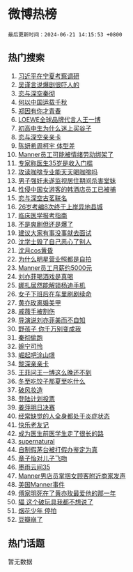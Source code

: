 # 微博热榜

`最后更新时间：2024-06-21 14:15:53 +0800`

## 热门搜索

1. [习近平在宁夏考察调研](https://m.weibo.cn/search?containerid=100103type%3D1%26t%3D10%26q%3D%23%E4%B9%A0%E8%BF%91%E5%B9%B3%E5%9C%A8%E5%AE%81%E5%A4%8F%E8%80%83%E5%AF%9F%E8%B0%83%E7%A0%94%23&stream_entry_id=51&isnewpage=1&extparam=seat%3D1%26filter_type%3Drealtimehot%26stream_entry_id%3D51%26pos%3D0%26c_type%3D51%26q%3D%2523%25E4%25B9%25A0%25E8%25BF%2591%25E5%25B9%25B3%25E5%259C%25A8%25E5%25AE%2581%25E5%25A4%258F%25E8%2580%2583%25E5%25AF%259F%25E8%25B0%2583%25E7%25A0%2594%2523%26cate%3D10103%26dgr%3D0%26display_time%3D1718950552%26pre_seqid%3D1718950552475013545165)
1. [吴谨言说爆剧很吓人的](https://m.weibo.cn/search?containerid=100103type%3D1%26t%3D10%26q%3D%23%E5%90%B4%E8%B0%A8%E8%A8%80%E8%AF%B4%E7%88%86%E5%89%A7%E5%BE%88%E5%90%93%E4%BA%BA%E7%9A%84%23&stream_entry_id=31&isnewpage=1&extparam=seat%3D1%26realpos%3D1%26lcate%3D5001%26stream_entry_id%3D31%26band_rank%3D1%26q%3D%2523%25E5%2590%25B4%25E8%25B0%25A8%25E8%25A8%2580%25E8%25AF%25B4%25E7%2588%2586%25E5%2589%25A7%25E5%25BE%2588%25E5%2590%2593%25E4%25BA%25BA%25E7%259A%2584%2523%26dgr%3D0%26filter_type%3Drealtimehot%26pos%3D0%26flag%3D2%26cate%3D5001%26c_type%3D31%26display_time%3D1718950552%26pre_seqid%3D1718950552475013545165)
1. [恋与深空秦彻](https://m.weibo.cn/search?containerid=100103type%3D1%26t%3D10%26q%3D%E6%81%8B%E4%B8%8E%E6%B7%B1%E7%A9%BA%E7%A7%A6%E5%BD%BB&stream_entry_id=31&isnewpage=1&extparam=seat%3D1%26realpos%3D2%26lcate%3D5001%26stream_entry_id%3D31%26band_rank%3D2%26q%3D%25E6%2581%258B%25E4%25B8%258E%25E6%25B7%25B1%25E7%25A9%25BA%25E7%25A7%25A6%25E5%25BD%25BB%26dgr%3D0%26filter_type%3Drealtimehot%26pos%3D1%26flag%3D1%26cate%3D5001%26c_type%3D31%26display_time%3D1718950552%26pre_seqid%3D1718950552475013545165)
1. [何以中国运载千秋](https://m.weibo.cn/search?containerid=100103type%3D1%26t%3D10%26q%3D%23%E4%BD%95%E4%BB%A5%E4%B8%AD%E5%9B%BD%E8%BF%90%E8%BD%BD%E5%8D%83%E7%A7%8B%23&stream_entry_id=31&isnewpage=1&extparam=seat%3D1%26realpos%3D3%26lcate%3D5001%26stream_entry_id%3D31%26band_rank%3D3%26q%3D%2523%25E4%25BD%2595%25E4%25BB%25A5%25E4%25B8%25AD%25E5%259B%25BD%25E8%25BF%2590%25E8%25BD%25BD%25E5%258D%2583%25E7%25A7%258B%2523%26dgr%3D0%26filter_type%3Drealtimehot%26pos%3D2%26flag%3D0%26cate%3D5001%26c_type%3D31%26display_time%3D1718950552%26pre_seqid%3D1718950552475013545165)
1. [郑因有你才青春](https://m.weibo.cn/search?containerid=100103type%3D1%26t%3D10%26q%3D%23%E9%83%91%E5%9B%A0%E6%9C%89%E4%BD%A0%E6%89%8D%E9%9D%92%E6%98%A5%23&stream_entry_id=31&isnewpage=1&extparam=seat%3D1%26lcate%3D5001%26stream_entry_id%3D31%26band_rank%3D4%26q%3D%2523%25E9%2583%2591%25E5%259B%25A0%25E6%259C%2589%25E4%25BD%25A0%25E6%2589%258D%25E9%259D%2592%25E6%2598%25A5%2523%26is_ad_pos%3D1%26topic_ad%3D1%26adid%3D242804%26filter_type%3Drealtimehot%26pos%3D3%26c_type%3D31%26cate%3D5001%26dgr%3D0%26display_time%3D1718950552%26pre_seqid%3D1718950552475013545165)
1. [LOEWE全球品牌代言人王一博](https://m.weibo.cn/search?containerid=100103type%3D1%26t%3D10%26q%3D%23LOEWE%E5%85%A8%E7%90%83%E5%93%81%E7%89%8C%E4%BB%A3%E8%A8%80%E4%BA%BA%E7%8E%8B%E4%B8%80%E5%8D%9A%23&stream_entry_id=31&isnewpage=1&extparam=seat%3D1%26realpos%3D4%26lcate%3D5001%26stream_entry_id%3D31%26band_rank%3D4%26q%3D%2523LOEWE%25E5%2585%25A8%25E7%2590%2583%25E5%2593%2581%25E7%2589%258C%25E4%25BB%25A3%25E8%25A8%2580%25E4%25BA%25BA%25E7%258E%258B%25E4%25B8%2580%25E5%258D%259A%2523%26dgr%3D0%26filter_type%3Drealtimehot%26pos%3D4%26flag%3D1%26cate%3D5001%26c_type%3D31%26display_time%3D1718950552%26pre_seqid%3D1718950552475013545165)
1. [初高中生为什么迷上买谷子](https://m.weibo.cn/search?containerid=100103type%3D1%26t%3D10%26q%3D%23%E5%88%9D%E9%AB%98%E4%B8%AD%E7%94%9F%E4%B8%BA%E4%BB%80%E4%B9%88%E8%BF%B7%E4%B8%8A%E4%B9%B0%E8%B0%B7%E5%AD%90%23&stream_entry_id=31&isnewpage=1&extparam=seat%3D1%26realpos%3D5%26lcate%3D5001%26stream_entry_id%3D31%26band_rank%3D5%26q%3D%2523%25E5%2588%259D%25E9%25AB%2598%25E4%25B8%25AD%25E7%2594%259F%25E4%25B8%25BA%25E4%25BB%2580%25E4%25B9%2588%25E8%25BF%25B7%25E4%25B8%258A%25E4%25B9%25B0%25E8%25B0%25B7%25E5%25AD%2590%2523%26dgr%3D0%26filter_type%3Drealtimehot%26pos%3D5%26flag%3D1%26cate%3D5001%26c_type%3D31%26display_time%3D1718950552%26pre_seqid%3D1718950552475013545165)
1. [恋与深空亲亲卡](https://m.weibo.cn/search?containerid=100103type%3D1%26t%3D10%26q%3D%23%E6%81%8B%E4%B8%8E%E6%B7%B1%E7%A9%BA%E4%BA%B2%E4%BA%B2%E5%8D%A1%23&stream_entry_id=31&isnewpage=1&extparam=seat%3D1%26realpos%3D6%26lcate%3D5001%26stream_entry_id%3D31%26band_rank%3D6%26q%3D%2523%25E6%2581%258B%25E4%25B8%258E%25E6%25B7%25B1%25E7%25A9%25BA%25E4%25BA%25B2%25E4%25BA%25B2%25E5%258D%25A1%2523%26dgr%3D0%26filter_type%3Drealtimehot%26pos%3D6%26flag%3D16%26cate%3D5001%26c_type%3D31%26display_time%3D1718950552%26pre_seqid%3D1718950552475013545165)
1. [陈妍希周柯宇 体型差](https://m.weibo.cn/search?containerid=100103type%3D1%26t%3D10%26q%3D%E9%99%88%E5%A6%8D%E5%B8%8C%E5%91%A8%E6%9F%AF%E5%AE%87+%E4%BD%93%E5%9E%8B%E5%B7%AE&stream_entry_id=31&isnewpage=1&extparam=seat%3D1%26realpos%3D7%26lcate%3D5001%26stream_entry_id%3D31%26band_rank%3D7%26q%3D%25E9%2599%2588%25E5%25A6%258D%25E5%25B8%258C%25E5%2591%25A8%25E6%259F%25AF%25E5%25AE%2587%2520%25E4%25BD%2593%25E5%259E%258B%25E5%25B7%25AE%26dgr%3D0%26filter_type%3Drealtimehot%26pos%3D7%26flag%3D2%26cate%3D5001%26c_type%3D31%26display_time%3D1718950552%26pre_seqid%3D1718950552475013545165)
1. [Manner员工可能被情绪劳动绑架了](https://m.weibo.cn/search?containerid=100103type%3D1%26t%3D10%26q%3D%23Manner%E5%91%98%E5%B7%A5%E5%8F%AF%E8%83%BD%E8%A2%AB%E6%83%85%E7%BB%AA%E5%8A%B3%E5%8A%A8%E7%BB%91%E6%9E%B6%E4%BA%86%23&stream_entry_id=31&isnewpage=1&extparam=seat%3D1%26realpos%3D8%26lcate%3D5001%26stream_entry_id%3D31%26band_rank%3D8%26q%3D%2523Manner%25E5%2591%2598%25E5%25B7%25A5%25E5%258F%25AF%25E8%2583%25BD%25E8%25A2%25AB%25E6%2583%2585%25E7%25BB%25AA%25E5%258A%25B3%25E5%258A%25A8%25E7%25BB%2591%25E6%259E%25B6%25E4%25BA%2586%2523%26dgr%3D0%26filter_type%3Drealtimehot%26pos%3D8%26flag%3D1%26cate%3D5001%26c_type%3D31%26display_time%3D1718950552%26pre_seqid%3D1718950552475013545165)
1. [专家称医生35岁是收入门槛](https://m.weibo.cn/search?containerid=100103type%3D1%26t%3D10%26q%3D%23%E4%B8%93%E5%AE%B6%E7%A7%B0%E5%8C%BB%E7%94%9F35%E5%B2%81%E6%98%AF%E6%94%B6%E5%85%A5%E9%97%A8%E6%A7%9B%23&stream_entry_id=31&isnewpage=1&extparam=seat%3D1%26realpos%3D9%26lcate%3D5001%26stream_entry_id%3D31%26band_rank%3D9%26q%3D%2523%25E4%25B8%2593%25E5%25AE%25B6%25E7%25A7%25B0%25E5%258C%25BB%25E7%2594%259F35%25E5%25B2%2581%25E6%2598%25AF%25E6%2594%25B6%25E5%2585%25A5%25E9%2597%25A8%25E6%25A7%259B%2523%26dgr%3D0%26filter_type%3Drealtimehot%26pos%3D9%26flag%3D1%26cate%3D5001%26c_type%3D31%26display_time%3D1718950552%26pre_seqid%3D1718950552475013545165)
1. [攻读咖啡专业能天天喝咖啡吗](https://m.weibo.cn/search?containerid=100103type%3D1%26t%3D10%26q%3D%23%E6%94%BB%E8%AF%BB%E5%92%96%E5%95%A1%E4%B8%93%E4%B8%9A%E8%83%BD%E5%A4%A9%E5%A4%A9%E5%96%9D%E5%92%96%E5%95%A1%E5%90%97%23&stream_entry_id=31&isnewpage=1&extparam=seat%3D1%26realpos%3D10%26lcate%3D5001%26stream_entry_id%3D31%26band_rank%3D10%26q%3D%2523%25E6%2594%25BB%25E8%25AF%25BB%25E5%2592%2596%25E5%2595%25A1%25E4%25B8%2593%25E4%25B8%259A%25E8%2583%25BD%25E5%25A4%25A9%25E5%25A4%25A9%25E5%2596%259D%25E5%2592%2596%25E5%2595%25A1%25E5%2590%2597%2523%26dgr%3D0%26filter_type%3Drealtimehot%26pos%3D10%26flag%3D1%26cate%3D5001%26c_type%3D31%26display_time%3D1718950552%26pre_seqid%3D1718950552475013545165)
1. [男子强奸未遂监视居住期间杀害堂妹](https://m.weibo.cn/search?containerid=100103type%3D1%26t%3D10%26q%3D%23%E7%94%B7%E5%AD%90%E5%BC%BA%E5%A5%B8%E6%9C%AA%E9%81%82%E7%9B%91%E8%A7%86%E5%B1%85%E4%BD%8F%E6%9C%9F%E9%97%B4%E6%9D%80%E5%AE%B3%E5%A0%82%E5%A6%B9%23&stream_entry_id=31&isnewpage=1&extparam=seat%3D1%26realpos%3D11%26lcate%3D5001%26stream_entry_id%3D31%26band_rank%3D11%26q%3D%2523%25E7%2594%25B7%25E5%25AD%2590%25E5%25BC%25BA%25E5%25A5%25B8%25E6%259C%25AA%25E9%2581%2582%25E7%259B%2591%25E8%25A7%2586%25E5%25B1%2585%25E4%25BD%258F%25E6%259C%259F%25E9%2597%25B4%25E6%259D%2580%25E5%25AE%25B3%25E5%25A0%2582%25E5%25A6%25B9%2523%26dgr%3D0%26filter_type%3Drealtimehot%26pos%3D11%26flag%3D1%26cate%3D5001%26c_type%3D31%26display_time%3D1718950552%26pre_seqid%3D1718950552475013545165)
1. [性侵中国女游客的韩酒店员工已被捕](https://m.weibo.cn/search?containerid=100103type%3D1%26t%3D10%26q%3D%23%E6%80%A7%E4%BE%B5%E4%B8%AD%E5%9B%BD%E5%A5%B3%E6%B8%B8%E5%AE%A2%E7%9A%84%E9%9F%A9%E9%85%92%E5%BA%97%E5%91%98%E5%B7%A5%E5%B7%B2%E8%A2%AB%E6%8D%95%23&stream_entry_id=31&isnewpage=1&extparam=seat%3D1%26realpos%3D12%26lcate%3D5001%26stream_entry_id%3D31%26band_rank%3D12%26q%3D%2523%25E6%2580%25A7%25E4%25BE%25B5%25E4%25B8%25AD%25E5%259B%25BD%25E5%25A5%25B3%25E6%25B8%25B8%25E5%25AE%25A2%25E7%259A%2584%25E9%259F%25A9%25E9%2585%2592%25E5%25BA%2597%25E5%2591%2598%25E5%25B7%25A5%25E5%25B7%25B2%25E8%25A2%25AB%25E6%258D%2595%2523%26dgr%3D0%26filter_type%3Drealtimehot%26pos%3D12%26flag%3D2%26cate%3D5001%26c_type%3D31%26display_time%3D1718950552%26pre_seqid%3D1718950552475013545165)
1. [恋与深空古茗联名](https://m.weibo.cn/search?containerid=100103type%3D1%26t%3D10%26q%3D%E6%81%8B%E4%B8%8E%E6%B7%B1%E7%A9%BA%E5%8F%A4%E8%8C%97%E8%81%94%E5%90%8D&stream_entry_id=31&isnewpage=1&extparam=seat%3D1%26realpos%3D13%26lcate%3D5001%26stream_entry_id%3D31%26band_rank%3D13%26q%3D%25E6%2581%258B%25E4%25B8%258E%25E6%25B7%25B1%25E7%25A9%25BA%25E5%258F%25A4%25E8%258C%2597%25E8%2581%2594%25E5%2590%258D%26dgr%3D0%26filter_type%3Drealtimehot%26pos%3D13%26flag%3D0%26cate%3D5001%26c_type%3D31%26display_time%3D1718950552%26pre_seqid%3D1718950552475013545165)
1. [26岁考编8次终于上岸异地县城](https://m.weibo.cn/search?containerid=100103type%3D1%26t%3D10%26q%3D%2326%E5%B2%81%E8%80%83%E7%BC%968%E6%AC%A1%E7%BB%88%E4%BA%8E%E4%B8%8A%E5%B2%B8%E5%BC%82%E5%9C%B0%E5%8E%BF%E5%9F%8E%23&stream_entry_id=31&isnewpage=1&extparam=seat%3D1%26realpos%3D14%26lcate%3D5001%26stream_entry_id%3D31%26band_rank%3D14%26q%3D%252326%25E5%25B2%2581%25E8%2580%2583%25E7%25BC%25968%25E6%25AC%25A1%25E7%25BB%2588%25E4%25BA%258E%25E4%25B8%258A%25E5%25B2%25B8%25E5%25BC%2582%25E5%259C%25B0%25E5%258E%25BF%25E5%259F%258E%2523%26dgr%3D0%26filter_type%3Drealtimehot%26pos%3D14%26flag%3D2%26cate%3D5001%26c_type%3D31%26display_time%3D1718950552%26pre_seqid%3D1718950552475013545165)
1. [临床医学报考指南](https://m.weibo.cn/search?containerid=100103type%3D1%26t%3D10%26q%3D%23%E4%B8%B4%E5%BA%8A%E5%8C%BB%E5%AD%A6%E6%8A%A5%E8%80%83%E6%8C%87%E5%8D%97%23&stream_entry_id=31&isnewpage=1&extparam=seat%3D1%26realpos%3D15%26lcate%3D5001%26stream_entry_id%3D31%26band_rank%3D15%26q%3D%2523%25E4%25B8%25B4%25E5%25BA%258A%25E5%258C%25BB%25E5%25AD%25A6%25E6%258A%25A5%25E8%2580%2583%25E6%258C%2587%25E5%258D%2597%2523%26dgr%3D0%26adid%3D242945%26filter_type%3Drealtimehot%26pos%3D15%26flag%3D0%26cate%3D5001%26c_type%3D31%26display_time%3D1718950552%26pre_seqid%3D1718950552475013545165)
1. [不是爽剧但还是爆了](https://m.weibo.cn/search?containerid=100103type%3D1%26t%3D10%26q%3D%23%E4%B8%8D%E6%98%AF%E7%88%BD%E5%89%A7%E4%BD%86%E8%BF%98%E6%98%AF%E7%88%86%E4%BA%86%23&stream_entry_id=31&isnewpage=1&extparam=seat%3D1%26realpos%3D16%26lcate%3D5001%26stream_entry_id%3D31%26band_rank%3D16%26q%3D%2523%25E4%25B8%258D%25E6%2598%25AF%25E7%2588%25BD%25E5%2589%25A7%25E4%25BD%2586%25E8%25BF%2598%25E6%2598%25AF%25E7%2588%2586%25E4%25BA%2586%2523%26dgr%3D0%26filter_type%3Drealtimehot%26pos%3D16%26flag%3D0%26cate%3D5001%26c_type%3D31%26display_time%3D1718950552%26pre_seqid%3D1718950552475013545165)
1. [建议大家有事没事就去面试](https://m.weibo.cn/search?containerid=100103type%3D1%26t%3D10%26q%3D%23%E5%BB%BA%E8%AE%AE%E5%A4%A7%E5%AE%B6%E6%9C%89%E4%BA%8B%E6%B2%A1%E4%BA%8B%E5%B0%B1%E5%8E%BB%E9%9D%A2%E8%AF%95%23&stream_entry_id=31&isnewpage=1&extparam=seat%3D1%26realpos%3D17%26lcate%3D5001%26stream_entry_id%3D31%26band_rank%3D17%26q%3D%2523%25E5%25BB%25BA%25E8%25AE%25AE%25E5%25A4%25A7%25E5%25AE%25B6%25E6%259C%2589%25E4%25BA%258B%25E6%25B2%25A1%25E4%25BA%258B%25E5%25B0%25B1%25E5%258E%25BB%25E9%259D%25A2%25E8%25AF%2595%2523%26dgr%3D0%26filter_type%3Drealtimehot%26pos%3D17%26flag%3D0%26cate%3D5001%26c_type%3D31%26display_time%3D1718950552%26pre_seqid%3D1718950552475013545165)
1. [沈学士毁了自己恶心了别人](https://m.weibo.cn/search?containerid=100103type%3D1%26t%3D10%26q%3D%23%E6%B2%88%E5%AD%A6%E5%A3%AB%E6%AF%81%E4%BA%86%E8%87%AA%E5%B7%B1%E6%81%B6%E5%BF%83%E4%BA%86%E5%88%AB%E4%BA%BA%23&stream_entry_id=31&isnewpage=1&extparam=seat%3D1%26realpos%3D18%26lcate%3D5001%26stream_entry_id%3D31%26band_rank%3D18%26q%3D%2523%25E6%25B2%2588%25E5%25AD%25A6%25E5%25A3%25AB%25E6%25AF%2581%25E4%25BA%2586%25E8%2587%25AA%25E5%25B7%25B1%25E6%2581%25B6%25E5%25BF%2583%25E4%25BA%2586%25E5%2588%25AB%25E4%25BA%25BA%2523%26dgr%3D0%26filter_type%3Drealtimehot%26pos%3D18%26flag%3D0%26cate%3D5001%26c_type%3D31%26display_time%3D1718950552%26pre_seqid%3D1718950552475013545165)
1. [沈月cos黄昏](https://m.weibo.cn/search?containerid=100103type%3D1%26t%3D10%26q%3D%23%E6%B2%88%E6%9C%88cos%E9%BB%84%E6%98%8F%23&stream_entry_id=31&isnewpage=1&extparam=seat%3D1%26realpos%3D19%26lcate%3D5001%26stream_entry_id%3D31%26band_rank%3D19%26q%3D%2523%25E6%25B2%2588%25E6%259C%2588cos%25E9%25BB%2584%25E6%2598%258F%2523%26dgr%3D0%26filter_type%3Drealtimehot%26pos%3D19%26flag%3D1%26cate%3D5001%26c_type%3D31%26display_time%3D1718950552%26pre_seqid%3D1718950552475013545165)
1. [为什么明星营业照都是自拍](https://m.weibo.cn/search?containerid=100103type%3D1%26t%3D10%26q%3D%23%E4%B8%BA%E4%BB%80%E4%B9%88%E6%98%8E%E6%98%9F%E8%90%A5%E4%B8%9A%E7%85%A7%E9%83%BD%E6%98%AF%E8%87%AA%E6%8B%8D%23&stream_entry_id=31&isnewpage=1&extparam=seat%3D1%26realpos%3D20%26lcate%3D5001%26stream_entry_id%3D31%26band_rank%3D20%26q%3D%2523%25E4%25B8%25BA%25E4%25BB%2580%25E4%25B9%2588%25E6%2598%258E%25E6%2598%259F%25E8%2590%25A5%25E4%25B8%259A%25E7%2585%25A7%25E9%2583%25BD%25E6%2598%25AF%25E8%2587%25AA%25E6%258B%258D%2523%26dgr%3D0%26adid%3D242803%26filter_type%3Drealtimehot%26pos%3D20%26flag%3D0%26cate%3D5001%26c_type%3D31%26display_time%3D1718950552%26pre_seqid%3D1718950552475013545165)
1. [Manner员工月薪约5000元](https://m.weibo.cn/search?containerid=100103type%3D1%26t%3D10%26q%3D%23Manner%E5%91%98%E5%B7%A5%E6%9C%88%E8%96%AA%E7%BA%A65000%E5%85%83%23&stream_entry_id=31&isnewpage=1&extparam=seat%3D1%26realpos%3D21%26lcate%3D5001%26stream_entry_id%3D31%26band_rank%3D21%26q%3D%2523Manner%25E5%2591%2598%25E5%25B7%25A5%25E6%259C%2588%25E8%2596%25AA%25E7%25BA%25A65000%25E5%2585%2583%2523%26dgr%3D0%26filter_type%3Drealtimehot%26pos%3D21%26flag%3D0%26cate%3D5001%26c_type%3D31%26display_time%3D1718950552%26pre_seqid%3D1718950552475013545165)
1. [刘亦菲喝酒戏是真喝](https://m.weibo.cn/search?containerid=100103type%3D1%26t%3D10%26q%3D%E5%88%98%E4%BA%A6%E8%8F%B2%E5%96%9D%E9%85%92%E6%88%8F%E6%98%AF%E7%9C%9F%E5%96%9D&stream_entry_id=31&isnewpage=1&extparam=seat%3D1%26realpos%3D22%26lcate%3D5001%26stream_entry_id%3D31%26band_rank%3D22%26q%3D%25E5%2588%2598%25E4%25BA%25A6%25E8%258F%25B2%25E5%2596%259D%25E9%2585%2592%25E6%2588%258F%25E6%2598%25AF%25E7%259C%259F%25E5%2596%259D%26dgr%3D0%26filter_type%3Drealtimehot%26pos%3D22%26flag%3D0%26cate%3D5001%26c_type%3D31%26display_time%3D1718950552%26pre_seqid%3D1718950552475013545165)
1. [娜扎居然能解锁杨迪手机](https://m.weibo.cn/search?containerid=100103type%3D1%26t%3D10%26q%3D%E5%A8%9C%E6%89%8E%E5%B1%85%E7%84%B6%E8%83%BD%E8%A7%A3%E9%94%81%E6%9D%A8%E8%BF%AA%E6%89%8B%E6%9C%BA&stream_entry_id=31&isnewpage=1&extparam=seat%3D1%26realpos%3D23%26lcate%3D5001%26stream_entry_id%3D31%26band_rank%3D23%26q%3D%25E5%25A8%259C%25E6%2589%258E%25E5%25B1%2585%25E7%2584%25B6%25E8%2583%25BD%25E8%25A7%25A3%25E9%2594%2581%25E6%259D%25A8%25E8%25BF%25AA%25E6%2589%258B%25E6%259C%25BA%26dgr%3D0%26filter_type%3Drealtimehot%26pos%3D23%26flag%3D1%26cate%3D5001%26c_type%3D31%26display_time%3D1718950552%26pre_seqid%3D1718950552475013545165)
1. [女子下班后在车里刷剧续命](https://m.weibo.cn/search?containerid=100103type%3D1%26t%3D10%26q%3D%23%E5%A5%B3%E5%AD%90%E4%B8%8B%E7%8F%AD%E5%90%8E%E5%9C%A8%E8%BD%A6%E9%87%8C%E5%88%B7%E5%89%A7%E7%BB%AD%E5%91%BD%23&stream_entry_id=31&isnewpage=1&extparam=seat%3D1%26realpos%3D24%26lcate%3D5001%26stream_entry_id%3D31%26band_rank%3D24%26q%3D%2523%25E5%25A5%25B3%25E5%25AD%2590%25E4%25B8%258B%25E7%258F%25AD%25E5%2590%258E%25E5%259C%25A8%25E8%25BD%25A6%25E9%2587%258C%25E5%2588%25B7%25E5%2589%25A7%25E7%25BB%25AD%25E5%2591%25BD%2523%26dgr%3D0%26filter_type%3Drealtimehot%26pos%3D24%26flag%3D1%26cate%3D5001%26c_type%3D31%26display_time%3D1718950552%26pre_seqid%3D1718950552475013545165)
1. [黄亦玫离婚美甲](https://m.weibo.cn/search?containerid=100103type%3D1%26t%3D10%26q%3D%E9%BB%84%E4%BA%A6%E7%8E%AB%E7%A6%BB%E5%A9%9A%E7%BE%8E%E7%94%B2&stream_entry_id=31&isnewpage=1&extparam=seat%3D1%26realpos%3D25%26lcate%3D5001%26stream_entry_id%3D31%26band_rank%3D25%26q%3D%25E9%25BB%2584%25E4%25BA%25A6%25E7%258E%25AB%25E7%25A6%25BB%25E5%25A9%259A%25E7%25BE%258E%25E7%2594%25B2%26dgr%3D0%26filter_type%3Drealtimehot%26pos%3D25%26flag%3D1%26cate%3D5001%26c_type%3D31%26display_time%3D1718950552%26pre_seqid%3D1718950552475013545165)
1. [戚薇手被割伤](https://m.weibo.cn/search?containerid=100103type%3D1%26t%3D10%26q%3D%23%E6%88%9A%E8%96%87%E6%89%8B%E8%A2%AB%E5%89%B2%E4%BC%A4%23&stream_entry_id=31&isnewpage=1&extparam=seat%3D1%26realpos%3D26%26lcate%3D5001%26stream_entry_id%3D31%26band_rank%3D26%26q%3D%2523%25E6%2588%259A%25E8%2596%2587%25E6%2589%258B%25E8%25A2%25AB%25E5%2589%25B2%25E4%25BC%25A4%2523%26dgr%3D0%26filter_type%3Drealtimehot%26pos%3D26%26flag%3D1%26cate%3D5001%26c_type%3D31%26display_time%3D1718950552%26pre_seqid%3D1718950552475013545165)
1. [导演说刘亦菲美而不自知](https://m.weibo.cn/search?containerid=100103type%3D1%26t%3D10%26q%3D%23%E5%AF%BC%E6%BC%94%E8%AF%B4%E5%88%98%E4%BA%A6%E8%8F%B2%E7%BE%8E%E8%80%8C%E4%B8%8D%E8%87%AA%E7%9F%A5%23&stream_entry_id=31&isnewpage=1&extparam=seat%3D1%26realpos%3D27%26lcate%3D5001%26stream_entry_id%3D31%26band_rank%3D27%26q%3D%2523%25E5%25AF%25BC%25E6%25BC%2594%25E8%25AF%25B4%25E5%2588%2598%25E4%25BA%25A6%25E8%258F%25B2%25E7%25BE%258E%25E8%2580%258C%25E4%25B8%258D%25E8%2587%25AA%25E7%259F%25A5%2523%26dgr%3D0%26filter_type%3Drealtimehot%26pos%3D27%26flag%3D0%26cate%3D5001%26c_type%3D31%26display_time%3D1718950552%26pre_seqid%3D1718950552475013545165)
1. [野孩子 你千万别变成我](https://m.weibo.cn/search?containerid=100103type%3D1%26t%3D10%26q%3D%E9%87%8E%E5%AD%A9%E5%AD%90+%E4%BD%A0%E5%8D%83%E4%B8%87%E5%88%AB%E5%8F%98%E6%88%90%E6%88%91&stream_entry_id=31&isnewpage=1&extparam=seat%3D1%26realpos%3D28%26lcate%3D5001%26stream_entry_id%3D31%26band_rank%3D28%26q%3D%25E9%2587%258E%25E5%25AD%25A9%25E5%25AD%2590%2520%25E4%25BD%25A0%25E5%258D%2583%25E4%25B8%2587%25E5%2588%25AB%25E5%258F%2598%25E6%2588%2590%25E6%2588%2591%26dgr%3D0%26filter_type%3Drealtimehot%26pos%3D28%26flag%3D1%26cate%3D5001%26c_type%3D31%26display_time%3D1718950552%26pre_seqid%3D1718950552475013545165)
1. [秦彻偷跑](https://m.weibo.cn/search?containerid=100103type%3D1%26t%3D10%26q%3D%E7%A7%A6%E5%BD%BB%E5%81%B7%E8%B7%91&stream_entry_id=31&isnewpage=1&extparam=seat%3D1%26realpos%3D29%26lcate%3D5001%26stream_entry_id%3D31%26band_rank%3D29%26q%3D%25E7%25A7%25A6%25E5%25BD%25BB%25E5%2581%25B7%25E8%25B7%2591%26dgr%3D0%26filter_type%3Drealtimehot%26pos%3D29%26flag%3D1%26cate%3D5001%26c_type%3D31%26display_time%3D1718950552%26pre_seqid%3D1718950552475013545165)
1. [婉宁可怜](https://m.weibo.cn/search?containerid=100103type%3D1%26t%3D10%26q%3D%E5%A9%89%E5%AE%81%E5%8F%AF%E6%80%9C&stream_entry_id=31&isnewpage=1&extparam=seat%3D1%26realpos%3D30%26lcate%3D5001%26stream_entry_id%3D31%26band_rank%3D30%26q%3D%25E5%25A9%2589%25E5%25AE%2581%25E5%258F%25AF%25E6%2580%259C%26dgr%3D0%26filter_type%3Drealtimehot%26pos%3D30%26flag%3D1%26cate%3D5001%26c_type%3D31%26display_time%3D1718950552%26pre_seqid%3D1718950552475013545165)
1. [崛起吧涂山璟](https://m.weibo.cn/search?containerid=100103type%3D1%26t%3D10%26q%3D%E5%B4%9B%E8%B5%B7%E5%90%A7%E6%B6%82%E5%B1%B1%E7%92%9F&stream_entry_id=31&isnewpage=1&extparam=seat%3D1%26realpos%3D31%26lcate%3D5001%26stream_entry_id%3D31%26band_rank%3D31%26q%3D%25E5%25B4%259B%25E8%25B5%25B7%25E5%2590%25A7%25E6%25B6%2582%25E5%25B1%25B1%25E7%2592%259F%26dgr%3D0%26filter_type%3Drealtimehot%26pos%3D31%26flag%3D1%26cate%3D5001%26c_type%3D31%26display_time%3D1718950552%26pre_seqid%3D1718950552475013545165)
1. [黎深亲亲卡](https://m.weibo.cn/search?containerid=100103type%3D1%26t%3D10%26q%3D%23%E9%BB%8E%E6%B7%B1%E4%BA%B2%E4%BA%B2%E5%8D%A1%23&stream_entry_id=31&isnewpage=1&extparam=seat%3D1%26realpos%3D32%26lcate%3D5001%26stream_entry_id%3D31%26band_rank%3D32%26q%3D%2523%25E9%25BB%258E%25E6%25B7%25B1%25E4%25BA%25B2%25E4%25BA%25B2%25E5%258D%25A1%2523%26dgr%3D0%26filter_type%3Drealtimehot%26pos%3D32%26flag%3D1%26cate%3D5001%26c_type%3D31%26display_time%3D1718950552%26pre_seqid%3D1718950552475013545165)
1. [王菲问王一博这么晚还不到](https://m.weibo.cn/search?containerid=100103type%3D1%26t%3D10%26q%3D%23%E7%8E%8B%E8%8F%B2%E9%97%AE%E7%8E%8B%E4%B8%80%E5%8D%9A%E8%BF%99%E4%B9%88%E6%99%9A%E8%BF%98%E4%B8%8D%E5%88%B0%23&stream_entry_id=31&isnewpage=1&extparam=seat%3D1%26realpos%3D33%26lcate%3D5001%26stream_entry_id%3D31%26band_rank%3D33%26q%3D%2523%25E7%258E%258B%25E8%258F%25B2%25E9%2597%25AE%25E7%258E%258B%25E4%25B8%2580%25E5%258D%259A%25E8%25BF%2599%25E4%25B9%2588%25E6%2599%259A%25E8%25BF%2598%25E4%25B8%258D%25E5%2588%25B0%2523%26dgr%3D0%26filter_type%3Drealtimehot%26pos%3D33%26flag%3D0%26cate%3D5001%26c_type%3D31%26display_time%3D1718950552%26pre_seqid%3D1718950552475013545165)
1. [冬至吃饺子那夏至吃什么](https://m.weibo.cn/search?containerid=100103type%3D1%26t%3D10%26q%3D%23%E5%86%AC%E8%87%B3%E5%90%83%E9%A5%BA%E5%AD%90%E9%82%A3%E5%A4%8F%E8%87%B3%E5%90%83%E4%BB%80%E4%B9%88%23&stream_entry_id=31&isnewpage=1&extparam=seat%3D1%26realpos%3D34%26lcate%3D5001%26stream_entry_id%3D31%26band_rank%3D34%26q%3D%2523%25E5%2586%25AC%25E8%2587%25B3%25E5%2590%2583%25E9%25A5%25BA%25E5%25AD%2590%25E9%2582%25A3%25E5%25A4%258F%25E8%2587%25B3%25E5%2590%2583%25E4%25BB%2580%25E4%25B9%2588%2523%26dgr%3D0%26filter_type%3Drealtimehot%26pos%3D34%26flag%3D0%26cate%3D5001%26c_type%3D31%26display_time%3D1718950552%26pre_seqid%3D1718950552475013545165)
1. [破风妆造](https://m.weibo.cn/search?containerid=100103type%3D1%26t%3D10%26q%3D%23%E7%A0%B4%E9%A3%8E%E5%A6%86%E9%80%A0%23&stream_entry_id=31&isnewpage=1&extparam=seat%3D1%26realpos%3D35%26lcate%3D5001%26stream_entry_id%3D31%26band_rank%3D35%26q%3D%2523%25E7%25A0%25B4%25E9%25A3%258E%25E5%25A6%2586%25E9%2580%25A0%2523%26dgr%3D0%26filter_type%3Drealtimehot%26pos%3D35%26flag%3D1%26cate%3D5001%26c_type%3D31%26display_time%3D1718950552%26pre_seqid%3D1718950552475013545165)
1. [登陆计划投票](https://m.weibo.cn/search?containerid=100103type%3D1%26t%3D10%26q%3D%E7%99%BB%E9%99%86%E8%AE%A1%E5%88%92%E6%8A%95%E7%A5%A8&stream_entry_id=31&isnewpage=1&extparam=seat%3D1%26realpos%3D36%26lcate%3D5001%26stream_entry_id%3D31%26band_rank%3D36%26q%3D%25E7%2599%25BB%25E9%2599%2586%25E8%25AE%25A1%25E5%2588%2592%25E6%258A%2595%25E7%25A5%25A8%26dgr%3D0%26filter_type%3Drealtimehot%26pos%3D36%26flag%3D0%26cate%3D5001%26c_type%3D31%26display_time%3D1718950552%26pre_seqid%3D1718950552475013545165)
1. [姜萍明日决赛](https://m.weibo.cn/search?containerid=100103type%3D1%26t%3D10%26q%3D%23%E5%A7%9C%E8%90%8D%E6%98%8E%E6%97%A5%E5%86%B3%E8%B5%9B%23&stream_entry_id=31&isnewpage=1&extparam=seat%3D1%26realpos%3D37%26lcate%3D5001%26stream_entry_id%3D31%26band_rank%3D37%26q%3D%2523%25E5%25A7%259C%25E8%2590%258D%25E6%2598%258E%25E6%2597%25A5%25E5%2586%25B3%25E8%25B5%259B%2523%26dgr%3D0%26filter_type%3Drealtimehot%26pos%3D37%26flag%3D1%26cate%3D5001%26c_type%3D31%26display_time%3D1718950552%26pre_seqid%3D1718950552475013545165)
1. [经常缺觉的人全身都处于炎症状态](https://m.weibo.cn/search?containerid=100103type%3D1%26t%3D10%26q%3D%23%E7%BB%8F%E5%B8%B8%E7%BC%BA%E8%A7%89%E7%9A%84%E4%BA%BA%E5%85%A8%E8%BA%AB%E9%83%BD%E5%A4%84%E4%BA%8E%E7%82%8E%E7%97%87%E7%8A%B6%E6%80%81%23&stream_entry_id=31&isnewpage=1&extparam=seat%3D1%26realpos%3D38%26lcate%3D5001%26stream_entry_id%3D31%26band_rank%3D38%26q%3D%2523%25E7%25BB%258F%25E5%25B8%25B8%25E7%25BC%25BA%25E8%25A7%2589%25E7%259A%2584%25E4%25BA%25BA%25E5%2585%25A8%25E8%25BA%25AB%25E9%2583%25BD%25E5%25A4%2584%25E4%25BA%258E%25E7%2582%258E%25E7%2597%2587%25E7%258A%25B6%25E6%2580%2581%2523%26dgr%3D0%26filter_type%3Drealtimehot%26pos%3D38%26flag%3D0%26cate%3D5001%26c_type%3D31%26display_time%3D1718950552%26pre_seqid%3D1718950552475013545165)
1. [快乐老友记](https://m.weibo.cn/search?containerid=100103type%3D1%26t%3D10%26q%3D%E5%BF%AB%E4%B9%90%E8%80%81%E5%8F%8B%E8%AE%B0&stream_entry_id=31&isnewpage=1&extparam=seat%3D1%26realpos%3D39%26lcate%3D5001%26stream_entry_id%3D31%26band_rank%3D39%26q%3D%25E5%25BF%25AB%25E4%25B9%2590%25E8%2580%2581%25E5%258F%258B%25E8%25AE%25B0%26dgr%3D0%26filter_type%3Drealtimehot%26pos%3D39%26flag%3D1%26cate%3D5001%26c_type%3D31%26display_time%3D1718950552%26pre_seqid%3D1718950552475013545165)
1. [成为医生前医学生走了很长的路](https://m.weibo.cn/search?containerid=100103type%3D1%26t%3D10%26q%3D%23%E6%88%90%E4%B8%BA%E5%8C%BB%E7%94%9F%E5%89%8D%E5%8C%BB%E5%AD%A6%E7%94%9F%E8%B5%B0%E4%BA%86%E5%BE%88%E9%95%BF%E7%9A%84%E8%B7%AF%23&stream_entry_id=31&isnewpage=1&extparam=seat%3D1%26realpos%3D40%26lcate%3D5001%26stream_entry_id%3D31%26band_rank%3D40%26q%3D%2523%25E6%2588%2590%25E4%25B8%25BA%25E5%258C%25BB%25E7%2594%259F%25E5%2589%258D%25E5%258C%25BB%25E5%25AD%25A6%25E7%2594%259F%25E8%25B5%25B0%25E4%25BA%2586%25E5%25BE%2588%25E9%2595%25BF%25E7%259A%2584%25E8%25B7%25AF%2523%26dgr%3D0%26adid%3D242947%26filter_type%3Drealtimehot%26pos%3D40%26flag%3D0%26cate%3D5001%26c_type%3D31%26display_time%3D1718950552%26pre_seqid%3D1718950552475013545165)
1. [supernatural](https://m.weibo.cn/search?containerid=100103type%3D1%26t%3D10%26q%3Dsupernatural&stream_entry_id=31&isnewpage=1&extparam=seat%3D1%26realpos%3D41%26lcate%3D5001%26stream_entry_id%3D31%26band_rank%3D41%26q%3Dsupernatural%26dgr%3D0%26filter_type%3Drealtimehot%26pos%3D41%26flag%3D1%26cate%3D5001%26c_type%3D31%26display_time%3D1718950552%26pre_seqid%3D1718950552475013545165)
1. [自制假茅台被打假办鉴定为真](https://m.weibo.cn/search?containerid=100103type%3D1%26t%3D10%26q%3D%23%E8%87%AA%E5%88%B6%E5%81%87%E8%8C%85%E5%8F%B0%E8%A2%AB%E6%89%93%E5%81%87%E5%8A%9E%E9%89%B4%E5%AE%9A%E4%B8%BA%E7%9C%9F%23&stream_entry_id=31&isnewpage=1&extparam=seat%3D1%26realpos%3D42%26lcate%3D5001%26stream_entry_id%3D31%26band_rank%3D42%26q%3D%2523%25E8%2587%25AA%25E5%2588%25B6%25E5%2581%2587%25E8%258C%2585%25E5%258F%25B0%25E8%25A2%25AB%25E6%2589%2593%25E5%2581%2587%25E5%258A%259E%25E9%2589%25B4%25E5%25AE%259A%25E4%25B8%25BA%25E7%259C%259F%2523%26dgr%3D0%26filter_type%3Drealtimehot%26pos%3D42%26flag%3D0%26cate%3D5001%26c_type%3D31%26display_time%3D1718950552%26pre_seqid%3D1718950552475013545165)
1. [章子怡对儿子飞吻](https://m.weibo.cn/search?containerid=100103type%3D1%26t%3D10%26q%3D%23%E7%AB%A0%E5%AD%90%E6%80%A1%E5%AF%B9%E5%84%BF%E5%AD%90%E9%A3%9E%E5%90%BB%23&stream_entry_id=31&isnewpage=1&extparam=seat%3D1%26realpos%3D43%26lcate%3D5001%26stream_entry_id%3D31%26band_rank%3D43%26q%3D%2523%25E7%25AB%25A0%25E5%25AD%2590%25E6%2580%25A1%25E5%25AF%25B9%25E5%2584%25BF%25E5%25AD%2590%25E9%25A3%259E%25E5%2590%25BB%2523%26dgr%3D0%26filter_type%3Drealtimehot%26pos%3D43%26flag%3D1%26cate%3D5001%26c_type%3D31%26display_time%3D1718950552%26pre_seqid%3D1718950552475013545165)
1. [墨雨云间35](https://m.weibo.cn/search?containerid=100103type%3D1%26t%3D10%26q%3D%E5%A2%A8%E9%9B%A8%E4%BA%91%E9%97%B435&stream_entry_id=31&isnewpage=1&extparam=seat%3D1%26realpos%3D44%26lcate%3D5001%26stream_entry_id%3D31%26band_rank%3D44%26q%3D%25E5%25A2%25A8%25E9%259B%25A8%25E4%25BA%2591%25E9%2597%25B435%26dgr%3D0%26filter_type%3Drealtimehot%26pos%3D44%26flag%3D0%26cate%3D5001%26c_type%3D31%26display_time%3D1718950552%26pre_seqid%3D1718950552475013545165)
1. [Manner男店员掌掴女顾客附近商家发声](https://m.weibo.cn/search?containerid=100103type%3D1%26t%3D10%26q%3D%23Manner%E7%94%B7%E5%BA%97%E5%91%98%E6%8E%8C%E6%8E%B4%E5%A5%B3%E9%A1%BE%E5%AE%A2%E9%99%84%E8%BF%91%E5%95%86%E5%AE%B6%E5%8F%91%E5%A3%B0%23&stream_entry_id=31&isnewpage=1&extparam=seat%3D1%26realpos%3D45%26lcate%3D5001%26stream_entry_id%3D31%26band_rank%3D45%26q%3D%2523Manner%25E7%2594%25B7%25E5%25BA%2597%25E5%2591%2598%25E6%258E%258C%25E6%258E%25B4%25E5%25A5%25B3%25E9%25A1%25BE%25E5%25AE%25A2%25E9%2599%2584%25E8%25BF%2591%25E5%2595%2586%25E5%25AE%25B6%25E5%258F%2591%25E5%25A3%25B0%2523%26dgr%3D0%26filter_type%3Drealtimehot%26pos%3D45%26flag%3D0%26cate%3D5001%26c_type%3D31%26display_time%3D1718950552%26pre_seqid%3D1718950552475013545165)
1. [美国Manner事件](https://m.weibo.cn/search?containerid=100103type%3D1%26t%3D10%26q%3D%E7%BE%8E%E5%9B%BDManner%E4%BA%8B%E4%BB%B6&stream_entry_id=31&isnewpage=1&extparam=seat%3D1%26realpos%3D46%26lcate%3D5001%26stream_entry_id%3D31%26band_rank%3D46%26q%3D%25E7%25BE%258E%25E5%259B%25BDManner%25E4%25BA%258B%25E4%25BB%25B6%26dgr%3D0%26filter_type%3Drealtimehot%26pos%3D46%26flag%3D0%26cate%3D5001%26c_type%3D31%26display_time%3D1718950552%26pre_seqid%3D1718950552475013545165)
1. [傅家明死在了黄亦玫最爱他的那一年](https://m.weibo.cn/search?containerid=100103type%3D1%26t%3D10%26q%3D%23%E5%82%85%E5%AE%B6%E6%98%8E%E6%AD%BB%E5%9C%A8%E4%BA%86%E9%BB%84%E4%BA%A6%E7%8E%AB%E6%9C%80%E7%88%B1%E4%BB%96%E7%9A%84%E9%82%A3%E4%B8%80%E5%B9%B4%23&stream_entry_id=31&isnewpage=1&extparam=seat%3D1%26realpos%3D47%26lcate%3D5001%26stream_entry_id%3D31%26band_rank%3D47%26q%3D%2523%25E5%2582%2585%25E5%25AE%25B6%25E6%2598%258E%25E6%25AD%25BB%25E5%259C%25A8%25E4%25BA%2586%25E9%25BB%2584%25E4%25BA%25A6%25E7%258E%25AB%25E6%259C%2580%25E7%2588%25B1%25E4%25BB%2596%25E7%259A%2584%25E9%2582%25A3%25E4%25B8%2580%25E5%25B9%25B4%2523%26dgr%3D0%26filter_type%3Drealtimehot%26pos%3D47%26flag%3D0%26cate%3D5001%26c_type%3D31%26display_time%3D1718950552%26pre_seqid%3D1718950552475013545165)
1. [猫 这个破玩具我都不想说了](https://m.weibo.cn/search?containerid=100103type%3D1%26t%3D10%26q%3D%E7%8C%AB+%E8%BF%99%E4%B8%AA%E7%A0%B4%E7%8E%A9%E5%85%B7%E6%88%91%E9%83%BD%E4%B8%8D%E6%83%B3%E8%AF%B4%E4%BA%86&stream_entry_id=31&isnewpage=1&extparam=seat%3D1%26realpos%3D48%26lcate%3D5001%26stream_entry_id%3D31%26band_rank%3D48%26q%3D%25E7%258C%25AB%2520%25E8%25BF%2599%25E4%25B8%25AA%25E7%25A0%25B4%25E7%258E%25A9%25E5%2585%25B7%25E6%2588%2591%25E9%2583%25BD%25E4%25B8%258D%25E6%2583%25B3%25E8%25AF%25B4%25E4%25BA%2586%26dgr%3D0%26filter_type%3Drealtimehot%26pos%3D48%26flag%3D0%26cate%3D5001%26c_type%3D31%26display_time%3D1718950552%26pre_seqid%3D1718950552475013545165)
1. [烟花少年 停拍](https://m.weibo.cn/search?containerid=100103type%3D1%26t%3D10%26q%3D%E7%83%9F%E8%8A%B1%E5%B0%91%E5%B9%B4+%E5%81%9C%E6%8B%8D&stream_entry_id=31&isnewpage=1&extparam=seat%3D1%26realpos%3D49%26lcate%3D5001%26stream_entry_id%3D31%26band_rank%3D49%26q%3D%25E7%2583%259F%25E8%258A%25B1%25E5%25B0%2591%25E5%25B9%25B4%2520%25E5%2581%259C%25E6%258B%258D%26dgr%3D0%26filter_type%3Drealtimehot%26pos%3D49%26flag%3D1%26cate%3D5001%26c_type%3D31%26display_time%3D1718950552%26pre_seqid%3D1718950552475013545165)
1. [豆瓣崩了](https://m.weibo.cn/search?containerid=100103type%3D1%26t%3D10%26q%3D%E8%B1%86%E7%93%A3%E5%B4%A9%E4%BA%86&stream_entry_id=31&isnewpage=1&extparam=seat%3D1%26realpos%3D50%26lcate%3D5001%26stream_entry_id%3D31%26band_rank%3D50%26q%3D%25E8%25B1%2586%25E7%2593%25A3%25E5%25B4%25A9%25E4%25BA%2586%26dgr%3D0%26filter_type%3Drealtimehot%26pos%3D50%26flag%3D1%26cate%3D5001%26c_type%3D31%26display_time%3D1718950552%26pre_seqid%3D1718950552475013545165)

## 热门话题

暂无数据
